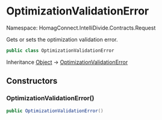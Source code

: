 # OptimizationValidationError

Namespace: HomagConnect.IntelliDivide.Contracts.Request

Gets or sets the optimization validation error.

```csharp
public class OptimizationValidationError
```

Inheritance [Object](https://docs.microsoft.com/en-us/dotnet/api/system.object) → [OptimizationValidationError](./homagconnect.intellidivide.contracts.request.optimizationvalidationerror.md)

## Constructors

### **OptimizationValidationError()**

```csharp
public OptimizationValidationError()
```
